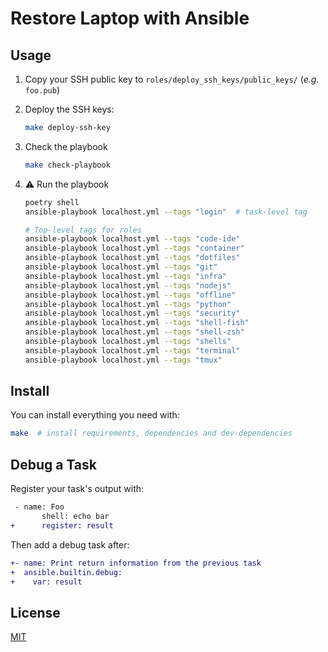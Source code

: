 # Restore Laptop with Ansible

## Usage

1. Copy your SSH public key to `roles/deploy_ssh_keys/public_keys/` (_e.g._ `foo.pub`)
1. Deploy the SSH keys:

      ```sh
      make deploy-ssh-key
      ```

1. Check the playbook

      ```sh
      make check-playbook
      ```

1. :warning: Run the playbook

      ```sh
      poetry shell
      ansible-playbook localhost.yml --tags "login"  # task-level tag

      # Top-level tags for roles
      ansible-playbook localhost.yml --tags "code-ide"
      ansible-playbook localhost.yml --tags "container"
      ansible-playbook localhost.yml --tags "dotfiles"
      ansible-playbook localhost.yml --tags "git"
      ansible-playbook localhost.yml --tags "infra"
      ansible-playbook localhost.yml --tags "nodejs"
      ansible-playbook localhost.yml --tags "offline"
      ansible-playbook localhost.yml --tags "python"
      ansible-playbook localhost.yml --tags "security"
      ansible-playbook localhost.yml --tags "shell-fish"
      ansible-playbook localhost.yml --tags "shell-zsh"
      ansible-playbook localhost.yml --tags "shells"
      ansible-playbook localhost.yml --tags "terminal"
      ansible-playbook localhost.yml --tags "tmux"
      ```

## Install

You can install everything you need with:

```sh
make  # install requirements, dependencies and dev-dependencies
```

## Debug a Task

Register your task's output with:

```diff
 - name: Foo
       shell: echo bar
+      register: result
```

Then add a debug task after:

```diff
+- name: Print return information from the previous task
+  ansible.builtin.debug:
+    var: result
```

## License

[MIT][MIT]

[MIT]: https://mit-license.org/
